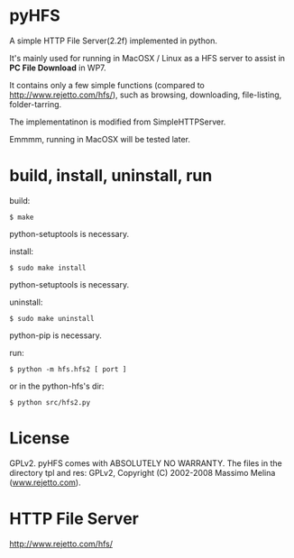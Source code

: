 pyHFS
==========
A simple HTTP File Server(2.2f) implemented in python. 

It's mainly used for running in MacOSX / Linux as a HFS server to assist in <b>PC File Download</b> in WP7.

It contains only a few simple functions (compared to http://www.rejetto.com/hfs/), 
    such as browsing, downloading, file-listing, folder-tarring.

The implementatinon is modified from SimpleHTTPServer.

Emmmm, running in MacOSX will be tested later.


build, install, uninstall, run
==============================
build:

    $ make

  python-setuptools is necessary.

install:

    $ sudo make install

  python-setuptools is necessary.

uninstall:

    $ sudo make uninstall

  python-pip is necessary.

run:

    $ python -m hfs.hfs2 [ port ]

  or in the python-hfs's dir:

    $ python src/hfs2.py


License
=========
GPLv2.
pyHFS comes with ABSOLUTELY NO WARRANTY.
The files in the directory tpl and res:
    GPLv2, Copyright (C) 2002-2008  Massimo Melina (www.rejetto.com).


HTTP File Server
================
http://www.rejetto.com/hfs/

